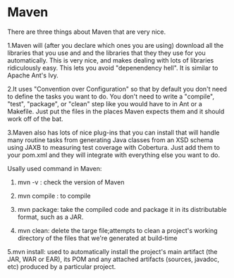 # Maven

There are three things about Maven that are very nice.


1.Maven will (after you declare which ones you are using) download all the libraries that you use and and the libraries that they they use for you automatically. This is very nice, and makes dealing with lots of libraries ridiculously easy. This lets you avoid "depenendency hell". It is similar to Apache Ant's Ivy.

2.It uses "Convention over Configuration" so that by default you don't need to define the tasks you want to do. You don't need to write a "compile", "test", "package", or "clean" step like you would have to in Ant or a Makefile. Just put the files in the places Maven expects them and it should work off of the bat.

3.Maven also has lots of nice plug-ins that you can install that will handle many routine tasks from generating Java classes from an XSD schema using JAXB to measuring test coverage with Cobertura. Just add them to your pom.xml and they will integrate with everything else you want to do.


Usally used command in Maven:

1. mvn -v : check the version of Maven

2. mvn compile : to compile

3. mvn package: take the compiled code and package it in its distributable format, such as a JAR.

4. mvn clean: delete the targe file;attempts to clean a project's working directory of the files that we're generated at build-time

5.mvn install: used to automatically install the project's main artifact (the JAR, WAR or EAR), its POM and any attached artifacts (sources, javadoc, etc) produced by a particular project.


